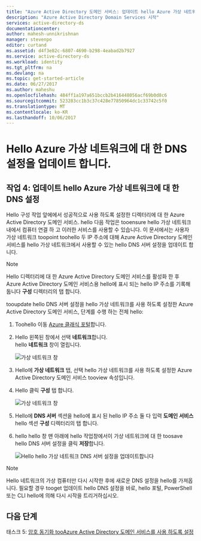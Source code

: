 ```yaml
---
title: "Azure Active Directory 도메인 서비스: 업데이트 hello Azure 가상 네트워크에 대 한 DNS 설정을 | Microsoft Docs"
description: "Azure Active Directory Domain Services 시작"
services: active-directory-ds
documentationcenter: 
author: mahesh-unnikrishnan
manager: stevenpo
editor: curtand
ms.assetid: d4f3e82c-6807-4690-b298-4eabad2b7927
ms.service: active-directory-ds
ms.workload: identity
ms.tgt_pltfrm: na
ms.devlang: na
ms.topic: get-started-article
ms.date: 06/27/2017
ms.author: maheshu
ms.openlocfilehash: 484ff1a197a651bccb2b416448056acf69b0d8c6
ms.sourcegitcommit: 523283cc1b3c37c428e77850964dc1c33742c5f0
ms.translationtype: MT
ms.contentlocale: ko-KR
ms.lasthandoff: 10/06/2017
---
```

# <a name="update-dns-settings-for-hello-azure-virtual-network"></a>Hello Azure 가상 네트워크에 대 한 DNS 설정을 업데이트 합니다.
## <a name="task-4-update-dns-settings-for-hello-azure-virtual-network"></a>작업 4: 업데이트 hello Azure 가상 네트워크에 대 한 DNS 설정
Hello 구성 작업 앞에에서 성공적으로 사용 하도록 설정한 디렉터리에 대 한 Azure Active Directory 도메인 서비스. hello 다음 작업은 tooensure hello 가상 네트워크 내에서 컴퓨터 연결 하 고 이러한 서비스를 사용할 수 있습니다. 이 문서에서는 사용자 가상 네트워크 toopoint toohello 두 IP 주소에 대해 Azure Active Directory 도메인 서비스를 hello 가상 네트워크에서 사용할 수 있는 hello DNS 서버 설정을 업데이트 합니다.

> [!NOTE]
> Hello 디렉터리에 대 한 Azure Active Directory 도메인 서비스를 활성화 한 후 Azure Active Directory 도메인 서비스용 hello에 표시 되는 hello IP 주소를 기록해 둡니다 **구성** 디렉터리의 탭 합니다.
>
>

tooupdate hello DNS 서버 설정을 hello 가상 네트워크를 사용 하도록 설정한 Azure Active Directory 도메인 서비스, 단계를 수행 하는 전체 hello:

1. Toohello 이동 [Azure 클래식 포털](https://manage.windowsazure.com)합니다.
2. Hello 왼쪽된 창에서 선택 **네트워크**합니다.  
    hello **네트워크** 창이 열립니다.

    ![가상 네트워크 창](./media/active-directory-domain-services-getting-started/virtual-network-select.png)
3. Hello에 **가상 네트워크** 탭, 선택 hello 가상 네트워크를 사용 하도록 설정한 Azure Active Directory 도메인 서비스 tooview 속성입니다.
4. Hello 클릭 **구성** 탭 합니다.

    ![가상 네트워크 창](./media/active-directory-domain-services-getting-started/virtual-network-configure-tab.png)
5. Hello에 **DNS 서버** 섹션을 hello에 표시 된 hello IP 주소 둘 다 입력 **도메인 서비스** hello 섹션 **구성** 디렉터리의 탭 합니다.
6. hello hello 창 맨 아래에 hello 작업창에서이 가상 네트워크에 대 한 toosave hello DNS 서버 설정을 클릭 **저장**합니다.

   ![Hello hello 가상 네트워크 DNS 서버 설정을 업데이트합니다](./media/active-directory-domain-services-getting-started/update-dns.png)

> [!NOTE]
>  Hello 네트워크의 가상 컴퓨터만 다시 시작한 후에 새로운 DNS 설정을 hello를 가져옵니다. 필요할 경우 tooget 업데이트 hello DNS 설정을 바로, hello 포털, PowerShell 또는 CLI hello에 의해 다시 시작을 트리거하십시오.
>
>

## <a name="next-steps"></a>다음 단계
태스크 5: [암호 동기화 tooAzure Active Directory 도메인 서비스를 사용 하도록 설정](active-directory-ds-getting-started-password-sync.md)

